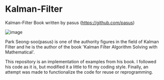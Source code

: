 # Kalman-Filter
Kalman-Filter Book written by pasus (https://github.com/pasus)

![image](https://user-images.githubusercontent.com/32602822/178216804-a49eaf44-6893-4c2b-9cd4-a1ac4539bab6.png)

Park Seong-soo(pasus) is one of the authority figures in the field of Kalman Filter
 and he is the author of the book 'Kalman Filter Algorithm Solving with Mathematical'.

This repository is an implementation of examples from his book.
 I followed his code as it is, but modified it a little to fit my coding style.
 Finally, an attempt was made to functionalize the code for reuse or reprogramming.
